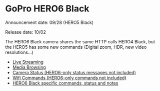 # GoPro HERO6 Black

Announcement date: 09/28 (HERO5 Black)

Release date: 10/02

The HERO6 Black camera shares the same HTTP calls HERO4 Black, but the HERO5 has some new commands (Digital zoom, HDR, new video resolutions...)

* [Live Streaming](/HERO4/Livestreaming.md)
* [Media Browsing](/HERO5/Mediabrowsing.md)
* [Camera Status (HERO6-only status messages not included)](/HERO4/CameraStatus.md)
* [Wifi Commands (HERO6-only commands not included)](/HERO5/HERO5-Commands.md)
* [HERO6 Black specific commands, status and notes](/HERO6/HERO6-Commands.md)
